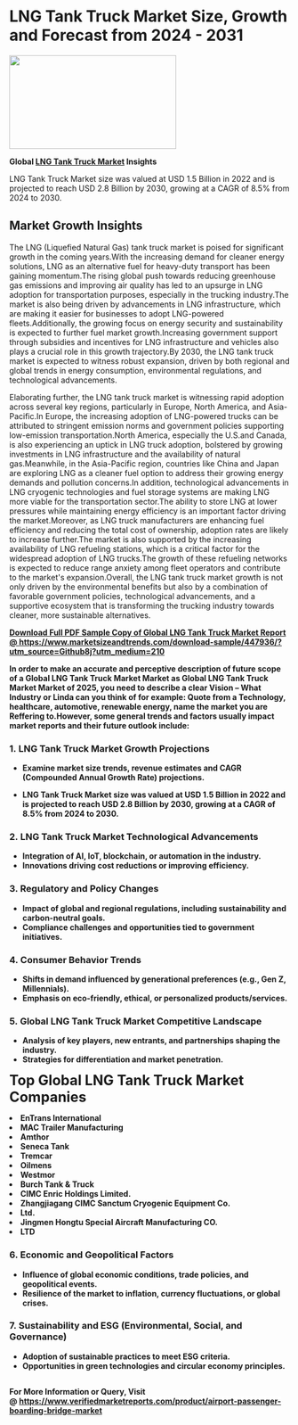 <H1>LNG Tank Truck Market Size, Growth and Forecast from 2024 - 2031</H1><img class="aligncenter size-medium wp-image-584254" src="https://thirdeyenews.in/wp-content/uploads/2024/09/Global-Market-Research-300x168.jpeg" alt="" width="300" height="168" /><p><strong>Global&nbsp;<a href="https://www.marketsizeandtrends.com/download-sample/447936/?utm_source=Github8j?utm_medium=210">LNG Tank Truck Market</a> Insights</strong></p><p>LNG Tank Truck Market size was valued at USD 1.5 Billion in 2022 and is projected to reach USD 2.8 Billion by 2030, growing at a CAGR of 8.5% from 2024 to 2030.</p><p><h2>Market Growth Insights</h2> <p>The LNG (Liquefied Natural Gas) tank truck market is poised for significant growth in the coming years.With the increasing demand for cleaner energy solutions, LNG as an alternative fuel for heavy-duty transport has been gaining momentum.The rising global push towards reducing greenhouse gas emissions and improving air quality has led to an upsurge in LNG adoption for transportation purposes, especially in the trucking industry.The market is also being driven by advancements in LNG infrastructure, which are making it easier for businesses to adopt LNG-powered fleets.Additionally, the growing focus on energy security and sustainability is expected to further fuel market growth.Increasing government support through subsidies and incentives for LNG infrastructure and vehicles also plays a crucial role in this growth trajectory.By 2030, the LNG tank truck market is expected to witness robust expansion, driven by both regional and global trends in energy consumption, environmental regulations, and technological advancements.</p> <p><strong><a href="#"></a></strong></p> <p>Elaborating further, the LNG tank truck market is witnessing rapid adoption across several key regions, particularly in Europe, North America, and Asia-Pacific.In Europe, the increasing adoption of LNG-powered trucks can be attributed to stringent emission norms and government policies supporting low-emission transportation.North America, especially the U.S.and Canada, is also experiencing an uptick in LNG truck adoption, bolstered by growing investments in LNG infrastructure and the availability of natural gas.Meanwhile, in the Asia-Pacific region, countries like China and Japan are exploring LNG as a cleaner fuel option to address their growing energy demands and pollution concerns.In addition, technological advancements in LNG cryogenic technologies and fuel storage systems are making LNG more viable for the transportation sector.The ability to store LNG at lower pressures while maintaining energy efficiency is an important factor driving the market.Moreover, as LNG truck manufacturers are enhancing fuel efficiency and reducing the total cost of ownership, adoption rates are likely to increase further.The market is also supported by the increasing availability of LNG refueling stations, which is a critical factor for the widespread adoption of LNG trucks.The growth of these refueling networks is expected to reduce range anxiety among fleet operators and contribute to the market's expansion.Overall, the LNG tank truck market growth is not only driven by the environmental benefits but also by a combination of favorable government policies, technological advancements, and a supportive ecosystem that is transforming the trucking industry towards cleaner, more sustainable alternatives.</p> <p><strong><a href="#"></p><p><span class=""><strong>Download Full PDF Sample Copy of Global LNG Tank Truck Market Report</strong> @ <a href="https://www.marketsizeandtrends.com/download-sample/447936/?utm_source=Github8j?utm_medium=210" target="_blank">https://www.marketsizeandtrends.com/download-sample/447936/?utm_source=Github8j?utm_medium=210</a></span></p><p>In order to make an accurate and perceptive description of future scope of a Global&nbsp;LNG Tank Truck Market Market as Global&nbsp;LNG Tank Truck Market Market of 2025, you need to describe a clear Vision &ndash; What Industry or Linda can you think of for example: Quote from a Technology, healthcare, automotive, renewable energy, name the market you are Reffering to.However, some general trends and factors usually impact market reports and their future outlook include:</p><h3>1.&nbsp;<strong>LNG Tank Truck Market Growth Projections</strong></h3><ul><li>Examine market size trends, revenue estimates and CAGR (Compounded Annual Growth Rate) projections.</li><li><p>LNG Tank Truck Market size was valued at USD 1.5 Billion in 2022 and is projected to reach USD 2.8 Billion by 2030, growing at a CAGR of 8.5% from 2024 to 2030.</p></li></ul><h3>2.&nbsp;<strong>LNG Tank Truck Market Technological Advancements</strong></h3><ul><li>Integration of AI, IoT, blockchain, or automation in the industry.</li><li>Innovations driving cost reductions or improving efficiency.</li></ul><h3>3.&nbsp;<strong>Regulatory and Policy Changes</strong></h3><ul><li>Impact of global and regional regulations, including sustainability and carbon-neutral goals.</li><li>Compliance challenges and opportunities tied to government initiatives.</li></ul><h3>4.&nbsp;<strong>Consumer Behavior Trends</strong></h3><ul><li>Shifts in demand influenced by generational preferences (e.g., Gen Z, Millennials).</li><li>Emphasis on eco-friendly, ethical, or personalized products/services.</li></ul><h3>5.&nbsp;<strong>Global LNG Tank Truck Market Competitive Landscape</strong></h3><ul><li>Analysis of key players, new entrants, and partnerships shaping the industry.</li><li>Strategies for differentiation and market penetration.</li></ul><p data-pm-slice="1 1 []"><span style="color: inherit; font-family: inherit; font-size: 25px;">Top Global LNG Tank Truck Market Companies</span></p><div class="" data-test-id=""><p><li>EnTrans International</li><li> MAC Trailer Manufacturing</li><li> Amthor</li><li> Seneca Tank</li><li> Tremcar</li><li> Oilmens</li><li> Westmor</li><li> Burch Tank & Truck</li><li> CIMC Enric Holdings Limited.</li><li> Zhangjiagang CIMC Sanctum Cryogenic Equipment Co.</li><li> Ltd.</li><li> Jingmen Hongtu Special Aircraft Manufacturing CO.</li><li>LTD</li></p></div><h3>6.&nbsp;<strong>Economic and Geopolitical Factors</strong></h3><ul><li>Influence of global economic conditions, trade policies, and geopolitical events.</li><li>Resilience of the market to inflation, currency fluctuations, or global crises.</li></ul><h3>7.&nbsp;<strong>Sustainability and ESG (Environmental, Social, and Governance)</strong></h3><ul><li>Adoption of sustainable practices to meet ESG criteria.</li><li>Opportunities in green technologies and circular economy principles.</li></ul><h2><strong style="font-size: 14px;">For More Information or Query, Visit @&nbsp;</strong><a style="background-color: #ffffff; font-size: 14px;" href="https://www.marketsizeandtrends.com/report/lng-tank-truck-market/" target="_blank">https://www.verifiedmarketreports.com/product/airport-passenger-boarding-bridge-market</a></h2>
